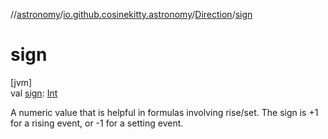 //[astronomy](../../../index.md)/[io.github.cosinekitty.astronomy](../index.md)/[Direction](index.md)/[sign](sign.md)

# sign

[jvm]\
val [sign](sign.md): [Int](https://kotlinlang.org/api/latest/jvm/stdlib/kotlin/-int/index.html)

A numeric value that is helpful in formulas involving rise/set. The sign is +1 for a rising event, or -1 for a setting event.
